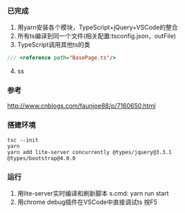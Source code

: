 ### 已完成
1. 用yarn安装各个模块，TypeScript+jQuery+VSCode的整合
2. 所有ts编译到同一个文件(相关配置:tsconfig.json，outFile)
3. TypeScript调用其他ts的类
```typescript
/// <reference path="BasePage.ts"/>
```
4. ss

### 参考
http://www.cnblogs.com/faunjoe88/p/7160650.html

### 搭建环境
```
tsc --init
yarn
yarn add lite-server concurrently @types/jquery@3.3.1 @types/bootstrap@4.0.0

```

### 运行
1. 用lite-server实时编译和刷新脚本
s.cmd:
yarn run start
1. 用chrome debug插件在VSCode中直接调试ts
按F5